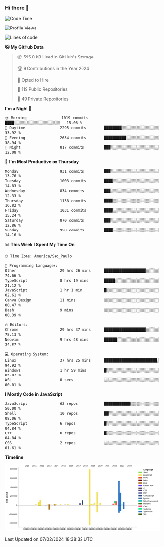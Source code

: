 ### Hi there 👋

<!--START_SECTION:waka-->
![Code Time](http://img.shields.io/badge/Code%20Time-5%2C595%20hrs%2053%20mins-blue)

![Profile Views](http://img.shields.io/badge/Profile%20Views-2-blue)

![Lines of code](https://img.shields.io/badge/From%20Hello%20World%20I%27ve%20Written-2.8%20million%20lines%20of%20code-blue)

**🐱 My GitHub Data** 

> 📦 595.0 kB Used in GitHub's Storage 
 > 
> 🏆 9 Contributions in the Year 2024
 > 
> 💼 Opted to Hire
 > 
> 📜 119 Public Repositories 
 > 
> 🔑 49 Private Repositories 
 > 
**I'm a Night 🦉** 

```text
🌞 Morning                1019 commits        ████░░░░░░░░░░░░░░░░░░░░░   15.06 % 
🌆 Daytime                2295 commits        ████████░░░░░░░░░░░░░░░░░   33.92 % 
🌃 Evening                2634 commits        ██████████░░░░░░░░░░░░░░░   38.94 % 
🌙 Night                  817 commits         ███░░░░░░░░░░░░░░░░░░░░░░   12.08 % 
```
📅 **I'm Most Productive on Thursday** 

```text
Monday                   931 commits         ███░░░░░░░░░░░░░░░░░░░░░░   13.76 % 
Tuesday                  1003 commits        ████░░░░░░░░░░░░░░░░░░░░░   14.83 % 
Wednesday                834 commits         ███░░░░░░░░░░░░░░░░░░░░░░   12.33 % 
Thursday                 1138 commits        ████░░░░░░░░░░░░░░░░░░░░░   16.82 % 
Friday                   1031 commits        ████░░░░░░░░░░░░░░░░░░░░░   15.24 % 
Saturday                 870 commits         ███░░░░░░░░░░░░░░░░░░░░░░   12.86 % 
Sunday                   958 commits         ████░░░░░░░░░░░░░░░░░░░░░   14.16 % 
```


📊 **This Week I Spent My Time On** 

```text
🕑︎ Time Zone: America/Sao_Paulo

💬 Programming Languages: 
Other                    29 hrs 26 mins      ███████████████████░░░░░░   74.66 % 
TypeScript               8 hrs 19 mins       █████░░░░░░░░░░░░░░░░░░░░   21.12 % 
JavaScript               1 hr 1 min          █░░░░░░░░░░░░░░░░░░░░░░░░   02.61 % 
Canva Design             11 mins             ░░░░░░░░░░░░░░░░░░░░░░░░░   00.47 % 
Bash                     9 mins              ░░░░░░░░░░░░░░░░░░░░░░░░░   00.39 % 

🔥 Editors: 
Chrome                   29 hrs 37 mins      ███████████████████░░░░░░   75.13 % 
Neovim                   9 hrs 48 mins       ██████░░░░░░░░░░░░░░░░░░░   24.87 % 

💻 Operating System: 
Linux                    37 hrs 25 mins      ████████████████████████░   94.92 % 
Windows                  1 hr 59 mins        █░░░░░░░░░░░░░░░░░░░░░░░░   05.07 % 
WSL                      0 secs              ░░░░░░░░░░░░░░░░░░░░░░░░░   00.01 % 
```

**I Mostly Code in JavaScript** 

```text
JavaScript               62 repos            ████████████░░░░░░░░░░░░░   50.00 % 
Shell                    10 repos            ██░░░░░░░░░░░░░░░░░░░░░░░   08.06 % 
TypeScript               6 repos             █░░░░░░░░░░░░░░░░░░░░░░░░   04.84 % 
C++                      6 repos             █░░░░░░░░░░░░░░░░░░░░░░░░   04.84 % 
CSS                      2 repos             ░░░░░░░░░░░░░░░░░░░░░░░░░   01.61 % 
```



**Timeline**

![Lines of Code chart](https://raw.githubusercontent.com/jampow/jampow/master/assets/bar_graph.png)


 Last Updated on 07/02/2024 18:38:32 UTC
<!--END_SECTION:waka-->
